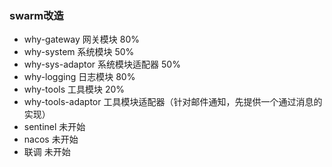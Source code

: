 ### swarm改造

- why-gateway 网关模块 80%
- why-system 系统模块 50%
- why-sys-adaptor 系统模块适配器 50%
- why-logging 日志模块 80%
- why-tools 工具模块 20% 
- why-tools-adaptor 工具模块适配器（针对邮件通知，先提供一个通过消息的实现）
- sentinel 未开始
- nacos 未开始
- 联调 未开始
